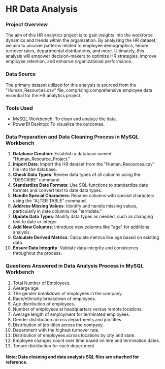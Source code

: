 # HR Data Analysis

### Project Overview

The aim of this HR analytics project is to gain insights into the workforce dynamics and trends within the organization. By analyzing the HR dataset, we aim to uncover patterns related to employee demographics, tenure, turnover rates, departmental distributions, and more. Ultimately, this analysis will empower decision-makers to optimize HR strategies, improve employee retention, and enhance organizational performance.

### Data Source

The primary dataset utilized for this analysis is sourced from the "Human_Resources.csv" file, comprising comprehensive employee data essential for the HR analytics project.

### Tools Used

- MySQL Workbench: To clean and analyze the data.
- PowerBI Desktop: To visualize the outcomes.

### Data Preparation and Data Cleaning Process in MySQL Workbench

1. **Database Creation**: Establish a database named "Human_Resource_Project."
2. **Import Data**: Import the HR dataset from the "Human_Resources.csv" file into the database.
3. **Check Data Types**: Review data types of all columns using the "DESCRIBE" command.
4. **Standardize Date Formats**: Use SQL functions to standardize date formats and convert text to date data types.
5. **Handle Special Characters**: Rename columns with special characters using the "ALTER TABLE" command.
6. **Address Missing Values**: Identify and handle missing values, particularly in date columns like "termdate."
7. **Update Data Types**: Modify data types as needed, such as changing text to date or integer.
8. **Add New Columns**: Introduce new columns like "age" for additional analysis.
9. **Calculate Derived Metrics**: Calculate metrics like age based on existing data.
10. **Ensure Data Integrity**: Validate data integrity and consistency throughout the process.

### Questions Answered in Data Analysis Process in MySQL Workbench

1. Total Number of Employees.
2. Avearge age
3. The gender breakdown of employees in the company.
4. Race/ethnicity breakdown of employees.
5. Age distribution of employees.
6. Number of employees at headquarters versus remote locations.
7. Average length of employment for terminated employees.
8. Gender distribution across departments and job titles.
9. Distribution of job titles across the company.
10. Department with the highest turnover rate.
11. Distribution of employees across locations by city and state.
12. Employee changes count over time based on hire and termination dates.
13. Tenure distribution for each department

#### Note: Data cleaning and data analysis SQL files are attached for reference.
